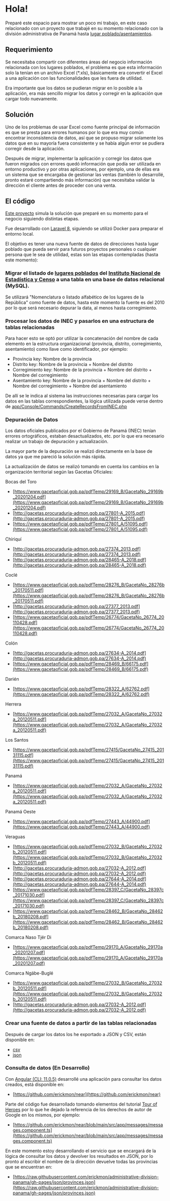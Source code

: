 # Hola!

Preparé este espacio para mostrar un poco mi trabajo, en este caso relacionado con un proyecto que trabajé en su momento relacionado con la división administrativa de Panamá hasta [lugar poblado/asentamientos](https://www.inec.gob.pa/buscador/Default.aspx?BUSCAR=lugares%20poblados).

## Requerimiento

Se necesitaba compartir con diferentes áreas del negocio información relacionada con los lugares poblados, el problema es que esta información solo la tenían en un archivo Excel (*.xls), básicamente era convertir el Excel a una aplicación con las funcionalidades que les fuera de utilidad.

Era importante que los datos se pudieran migrar en lo posible a la aplicación, era más sencillo migrar los datos y corregir en la aplicación que cargar todo nuevamente.

## Solución

Uno de los problemas de usar Excel como fuente principal de información es que se presta para errores humanos por lo que era muy común encontrar inconsistencia de datos, así que se propuso migrar solamente los datos que en su mayoría fuera consistente y se había algún error se pudiera corregir desde la aplicación.

Después de migrar, implementar la aplicación y corregir los datos que fueron migrados con errores quedó información que podía ser utilizada en entorno productivo y por otras aplicaciones, por ejemplo, una de ellas era un sistema que se encargaba de gestionar las ventas (también lo desarrollé, pronto estaré compartiendo más información) que necesitaba validar la dirección el cliente antes de proceder con una venta.

## El código
[Este proyecto](https://github.com/erickmon/administrative-division-panama) simula la solución que preparé en su momento para el negocio siguiendo distintas etapas.

Fue desarrollado con [Laravel 8](https://laravel.com/docs/8.x), siguiendo se utilizó Docker para preparar el entorno local. 

El objetivo es tener una nueva fuente de datos de direcciones hasta lugar poblado que pueda servir para futuros proyectos personales o cualquier persona que le sea de utilidad, estas son las etapas contempladas (hasta este momento):

### Migrar el listado de [lugares poblados](https://www.inec.gob.pa/archivos/P3551Nomenclatura.xls) del [Instituto Nacional de Estadística y Censo](https://www.inec.gob.pa/) a una tabla en una base de datos relacional (MySQL).
Se utilizará "Nomenclatura o listado alfabético de los lugares de la República" como fuente de datos, hasta este momento la fuente es del 2010 por lo que será necesario depurar la data, al menos hasta corregimiento.

### Procesar los datos de INEC y pasarlos en una estructura de tablas relacionadas
Para hacer esto se optó por utilizar la concatenación del nombre de cada elemento en la estructura organizacional (provincia, distrito, corregimiento, asentamiento) como llave como identificador, por ejemplo:

- Provincia key:       Nombre de la provincia
- Distrito key:       Nombre de la provincia + Nombre del distrito
- Corregimiento key:   Nombre de la provincia + Nombre del distrito + Nombre del corregimiento
- Asentamiento key:    Nombre de la provincia + Nombre del distrito + Nombre del corregimiento + Nombre del asentamiento

De allí se le indica al sistema las instrucciones necesarias para cargar los datos en las tablas correspondientes, la lógica utilizada puede verse dentro de [app/Console/Commands/CreateRecordsFromINEC.php](https://github.com/erickmon/administrative-division-panama/blob/main/app/Console/Commands/CreateRecordsFromINEC.php)

### Depuración de Datos
Los datos oficiales publicados por el Gobierno de Panamá (INEC) tenían errores ortográficos, estaban desactualizados, etc. por lo que era necesario realizar un trabajo de depuración y actualización.

La mayor parte de la depuración se realizó directamente en la base de datos ya que me pareció la solución más rápida.

La actualización de datos se realizó tomando en cuenta los cambios en la organización territorial según las Gacetas Oficiales:

Bocas del Toro
- [https://www.gacetaoficial.gob.pa/pdfTemp/29169_B/GacetaNo_29169b_20201204.pdf](https://www.gacetaoficial.gob.pa/pdfTemp/29169_B/GacetaNo_29169b_20201204.pdf)
- [http://gacetas.procuraduria-admon.gob.pa/27801-A_2015.pdf](http://gacetas.procuraduria-admon.gob.pa/27801-A_2015.pdf)
- [https://www.gacetaoficial.gob.pa/pdfTemp/27801_A/51095.pdf](https://www.gacetaoficial.gob.pa/pdfTemp/27801_A/51095.pdf)

Chiriquí
- [http://gacetas.procuraduria-admon.gob.pa/27374_2013.pdf](http://gacetas.procuraduria-admon.gob.pa/27374_2013.pdf)
- [http://gacetas.procuraduria-admon.gob.pa/28465-A_2018.pdf](http://gacetas.procuraduria-admon.gob.pa/28465-A_2018.pdf)

Coclé
- [https://www.gacetaoficial.gob.pa/pdfTemp/28276_B/GacetaNo_28276b_20170511.pdf](https://www.gacetaoficial.gob.pa/pdfTemp/28276_B/GacetaNo_28276b_20170511.pdf)
- [http://gacetas.procuraduria-admon.gob.pa/27377_2013.pdf](http://gacetas.procuraduria-admon.gob.pa/27377_2013.pdf)
- [https://www.gacetaoficial.gob.pa/pdfTemp/26774/GacetaNo_26774_20110428.pdf](https://www.gacetaoficial.gob.pa/pdfTemp/26774/GacetaNo_26774_20110428.pdf)

Colón
- [http://gacetas.procuraduria-admon.gob.pa/27634-A_2014.pdf](http://gacetas.procuraduria-admon.gob.pa/27634-A_2014.pdf)
- [https://www.gacetaoficial.gob.pa/pdfTemp/28469_B/66175.pdf](https://www.gacetaoficial.gob.pa/pdfTemp/28469_B/66175.pdf)

Darién
- [https://www.gacetaoficial.gob.pa/pdfTemp/28322_A/62762.pdf](https://www.gacetaoficial.gob.pa/pdfTemp/28322_A/62762.pdf)

Herrera
- [https://www.gacetaoficial.gob.pa/pdfTemp/27032_A/GacetaNo_27032a_20120511.pdf](https://www.gacetaoficial.gob.pa/pdfTemp/27032_A/GacetaNo_27032a_20120511.pdf)

Los Santos
- [https://www.gacetaoficial.gob.pa/pdfTemp/27415/GacetaNo_27415_20131115.pdf](https://www.gacetaoficial.gob.pa/pdfTemp/27415/GacetaNo_27415_20131115.pdf)

Panamá
- [https://www.gacetaoficial.gob.pa/pdfTemp/27032_A/GacetaNo_27032a_20120511.pdf](https://www.gacetaoficial.gob.pa/pdfTemp/27032_A/GacetaNo_27032a_20120511.pdf)

Panamá Oeste
- [https://www.gacetaoficial.gob.pa/pdfTemp/27443_A/44900.pdf](https://www.gacetaoficial.gob.pa/pdfTemp/27443_A/44900.pdf)

Veraguas
- [https://www.gacetaoficial.gob.pa/pdfTemp/27032_B/GacetaNo_27032b_20120511.pdf](https://www.gacetaoficial.gob.pa/pdfTemp/27032_B/GacetaNo_27032b_20120511.pdf)
- [http://gacetas.procuraduria-admon.gob.pa/27032-A_2012.pdf](http://gacetas.procuraduria-admon.gob.pa/27032-A_2012.pdf)
- [http://gacetas.procuraduria-admon.gob.pa/27644-A_2014.pdf](http://gacetas.procuraduria-admon.gob.pa/27644-A_2014.pdf)
- [https://www.gacetaoficial.gob.pa/pdfTemp/28397_C/GacetaNo_28397c_20171030.pdf](https://www.gacetaoficial.gob.pa/pdfTemp/28397_C/GacetaNo_28397c_20171030.pdf)
- [https://www.gacetaoficial.gob.pa/pdfTemp/28462_B/GacetaNo_28462b_20180208.pdf](https://www.gacetaoficial.gob.pa/pdfTemp/28462_B/GacetaNo_28462b_20180208.pdf)

Comarca Naso Tjër Di
- [https://www.gacetaoficial.gob.pa/pdfTemp/29170_A/GacetaNo_29170a_20201207.pdf](https://www.gacetaoficial.gob.pa/pdfTemp/29170_A/GacetaNo_29170a_20201207.pdf)

Comarca Ngäbe-Buglé
- [https://www.gacetaoficial.gob.pa/pdfTemp/27032_B/GacetaNo_27032b_20120511.pdf](https://www.gacetaoficial.gob.pa/pdfTemp/27032_B/GacetaNo_27032b_20120511.pdf)
- [http://gacetas.procuraduria-admon.gob.pa/27032-A_2012.pdf](http://gacetas.procuraduria-admon.gob.pa/27032-A_2012.pdf)

### Crear una fuente de datos a partir de las tablas relacionadas
Después de cargar los datos los he exportado a JSON y CSV, están disponible en:

- [csv](https://github.com/erickmon/administrative-division-panama/blob/gh-pages/csv/)
- [json](https://github.com/erickmon/administrative-division-panama/blob/gh-pages/json/)

### Consulta de datos (En Desarrollo)
Con [Angular (CLI: 11.0.5)](https://angular.io/) desarrollé una aplicación para consultar los datos creados, está disponible en:

- [https://github.com/erickmon/near](https://github.com/erickmon/near)

Parte del código fue desarrollado tomando elementos del tutorial [Tour of Heroes](https://angular.io/tutorial) por lo que he dejado la referencia de los derechos de autor de Google en los mismos, por ejemplo:

- [https://github.com/erickmon/near/blob/main/src/app/messages/messages.component.ts](https://github.com/erickmon/near/blob/main/src/app/messages/messages.component.ts)

En este momento estoy desarrollando el servicio que se encargará de la lógica de consultar los datos y devolver los resultados en JSON, por lo pronto al escribir el nombre de la dirección devuelve todas las provincias que se encuentran en:

- [https://raw.githubusercontent.com/erickmon/administrative-division-panama/gh-pages/json/provinces.json](https://raw.githubusercontent.com/erickmon/administrative-division-panama/gh-pages/json/provinces.json)
